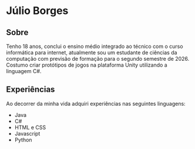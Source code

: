 # Júlio Borges

## Sobre 
Tenho 18 anos, conclui o ensino médio integrado ao técnico com o curso informática para internet, atualmente sou um estudante de ciências da computação com previsão de formação para o segundo semestre de 2026. Costumo criar protótipos de jogos na plataforma Unity utilizando a linguagem C#.

## Experiências
Ao decorrer da minha vida adquiri experiências nas seguintes linguagens:

* Java
* C#
* HTML e CSS
* Javascript
* Python

